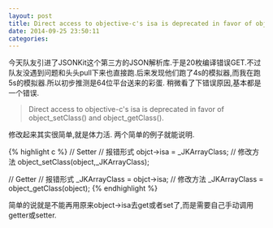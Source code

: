 ```yaml
---
layout: post
title: Direct access to objective-c's isa is deprecated in favor of object_setClass() and object_getClass(). 解决办法
date: 2014-09-25 23:50:11
categories:
---
```

今天队友引进了JSONKit这个第三方的JSON解析库.于是20枚编译错误GET.不过队友没遇到问题和头头pull下来也直接跑.后来发现他们跑了4s的模拟器,而我在跑5s的模拟器.所以初步推测是64位平台送来的彩蛋.
稍微看了下错误原因,基本都是一个错误.
> Direct access to objective-c's isa is deprecated in favor of object_setClass() and object_getClass().

修改起来其实很简单,就是体力活.
两个简单的例子就能说明.

{% highlight c %}
// Setter
// 报错形式
objct->isa = _JKArrayClass;
// 修改方法
object_setClass(object,_JKArrayClass);

// Getter
// 报错形式
_JKArrayClass = objct->isa;
// 修改方法
_JKArrayClass = object_getClass(object);
{% endhighlight %}

简单的说就是不能再用原来object->isa去get或者set了,而是需要自己手动调用getter或setter.
